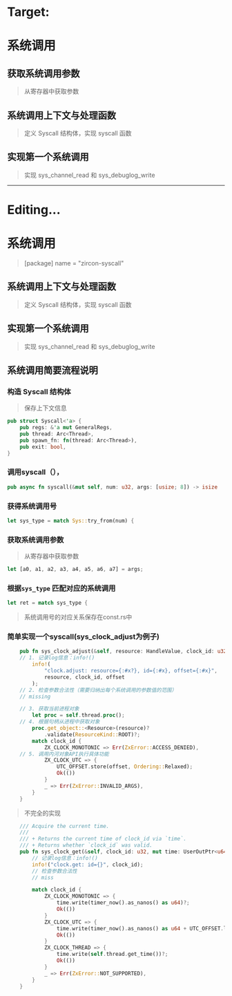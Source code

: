 # Target:
# 系统调用

## 获取系统调用参数

> 从寄存器中获取参数

## 系统调用上下文与处理函数

> 定义 Syscall 结构体，实现 syscall 函数

## 实现第一个系统调用

> 实现 sys_channel_read 和 sys_debuglog_write






----
# Editing...
# 系统调用
> [package]
name = "zircon-syscall"


## 系统调用上下文与处理函数

> 定义 Syscall 结构体，实现 syscall 函数

## 实现第一个系统调用

> 实现 sys_channel_read 和 sys_debuglog_write





## 系统调用简要流程说明

### 构造 Syscall 结构体
> 保存上下文信息

```rust
pub struct Syscall<'a> {
    pub regs: &'a mut GeneralRegs,
    pub thread: Arc<Thread>,
    pub spawn_fn: fn(thread: Arc<Thread>),
    pub exit: bool,
}
```

### 调用syscall（），
```rust
pub async fn syscall(&mut self, num: u32, args: [usize; 8]) -> isize 
```

### 获得系统调用号
```rust
let sys_type = match Sys::try_from(num) {
```



### 获取系统调用参数

> 从寄存器中获取参数
```rust
let [a0, a1, a2, a3, a4, a5, a6, a7] = args;
```




### 根据`sys_type` 匹配对应的系统调用
```rust
let ret = match sys_type {

```

> 系统调用号的对应关系保存在const.rs中




### 简单实现一个syscall(sys_clock_adjust为例子)
```rust
    pub fn sys_clock_adjust(&self, resource: HandleValue, clock_id: u32, offset: u64) -> ZxResult {
    // 1. 记录log信息：info!()
        info!(
            "clock.adjust: resource={:#x?}, id={:#x}, offset={:#x}",
            resource, clock_id, offset
        );
    // 2. 检查参数合法性（需要归纳出每个系统调用的参数值的范围）
    // missing

    // 3. 获取当前进程对象
        let proc = self.thread.proc();
    // 4. 根据句柄从进程中获取对象
        proc.get_object::<Resource>(resource)?
            .validate(ResourceKind::ROOT)?;
        match clock_id {
            ZX_CLOCK_MONOTONIC => Err(ZxError::ACCESS_DENIED),
    // 5. 调用内河对象API执行具体功能
            ZX_CLOCK_UTC => {
                UTC_OFFSET.store(offset, Ordering::Relaxed);
                Ok(())
            }
            _ => Err(ZxError::INVALID_ARGS),
        }
    }
```


> 不完全的实现

```rust
    /// Acquire the current time.  
    ///   
    /// + Returns the current time of clock_id via `time`.  
    /// + Returns whether `clock_id` was valid.  
    pub fn sys_clock_get(&self, clock_id: u32, mut time: UserOutPtr<u64>) -> ZxResult {
        // 记录log信息：info!()
        info!("clock.get: id={}", clock_id); 
        // 检查参数合法性
        // miss

        match clock_id {
            ZX_CLOCK_MONOTONIC => {
                time.write(timer_now().as_nanos() as u64)?;
                Ok(())
            }
            ZX_CLOCK_UTC => {
                time.write(timer_now().as_nanos() as u64 + UTC_OFFSET.load(Ordering::Relaxed))?;
                Ok(())
            }
            ZX_CLOCK_THREAD => {
                time.write(self.thread.get_time())?;
                Ok(())
            }
            _ => Err(ZxError::NOT_SUPPORTED),
        }
    }
```


